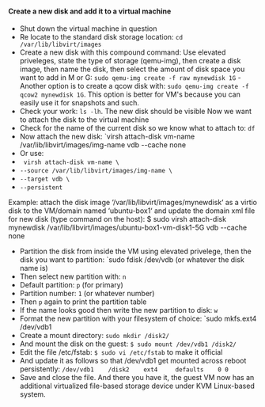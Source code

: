 #### Create a new disk and add it to a virtual machine 
- Shut down the virtual machine in question
- Re locate to the standard disk storage location: `cd /var/lib/libvirt/images`
- Create a new disk with this compound command: Use elevated priveleges, state the type of storage (qemu-img), then create a disk image, then name the disk, then select the amount of disk space you want to add in M or G:
`sudo qemu-img create -f raw mynewdisk 1G`
-Another option is to create a qcow disk with: `sudo qemu-img create -f qcow2 mynewdisk 1G`. This option is better for VM's because you can easily use it for snapshots and such.
- Check your work: `ls -lh`. The new disk should be visible
Now we want to attach the disk to the virtual machine
- Check for the name of the current disk so we know what to attach to: `df`
- Now attach the new disk: `virsh attach-disk vm-name /var/lib/libvirt/images/img-name vdb --cache none
- Or use: 
- ` virsh attach-disk vm-name \`
- `--source /var/lib/libvirt/images/img-name \`
- `--target vdb \`
- `--persistent`

Example: attach the disk image ‘/var/lib/libvirt/images/mynewdisk‘ as a virtio disk to the VM/domain named ‘ubuntu-box1‘ and update the domain xml file for new disk (type command on the host):
$ sudo virsh attach-disk mynewdisk /var/lib/libvirt/images/ubuntu-box1-vm-disk1-5G vdb --cache none

- Partition the disk from inside the VM using elevated privelege, then the disk you want to partition: `sudo fdisk /dev/vdb (or whatever the disk name is)
- Then select new partition with: `n`
- Default partition: `p` (for primary)
- Partition number: `1` (or whatever number)
- Then `p` again to print the partition table
- If the name looks good then write the new partition to disk: `w`
- Format the new partition with your filesystem of choice: `sudo mkfs.ext4 /dev/vdb1
- Create a mount directory: `sudo mkdir /disk2/`
- And mount the disk on the guest: `$ sudo mount /dev/vdb1 /disk2/`
- Edit the file /etc/fstab: `$ sudo vi /etc/fstab` to make it official
- And update it as follows so that /dev/vdb1 get mounted across reboot persistently: `/dev/vdb1    /disk2    ext4     defaults    0 0`
- Save and close the file. And there you have it, the guest VM now has an additional virtualized file-based storage device under KVM Linux-based system.
